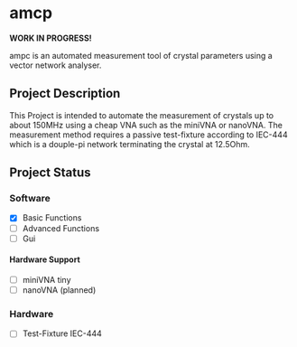 # amcp
**WORK IN PROGRESS!**

ampc is an automated measurement tool of crystal parameters using a vector network analyser. 



## Project Description
This Project is intended to automate the measurement of crystals up to about 150MHz using a cheap VNA such as the miniVNA or nanoVNA. The measurement method requires a passive test-fixture according to IEC-444 which is a douple-pi network terminating the crystal at 12.5Ohm.

## Project Status
### Software
- [X] Basic Functions
- [ ] Advanced Functions
- [ ] Gui

#### Hardware Support
- [ ] miniVNA tiny 
- [ ] nanoVNA (planned)

### Hardware
- [ ] Test-Fixture IEC-444
